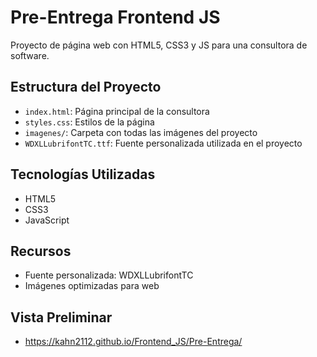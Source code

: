 # Pre-Entrega Frontend JS

Proyecto de página web con HTML5, CSS3 y JS para una consultora de software.

## Estructura del Proyecto
- `index.html`: Página principal de la consultora
- `styles.css`: Estilos de la página
- `imagenes/`: Carpeta con todas las imágenes del proyecto
- `WDXLLubrifontTC.ttf`: Fuente personalizada utilizada en el proyecto

## Tecnologías Utilizadas
- HTML5
- CSS3
- JavaScript

## Recursos
- Fuente personalizada: WDXLLubrifontTC
- Imágenes optimizadas para web

## Vista Preliminar
- https://kahn2112.github.io/Frontend_JS/Pre-Entrega/
